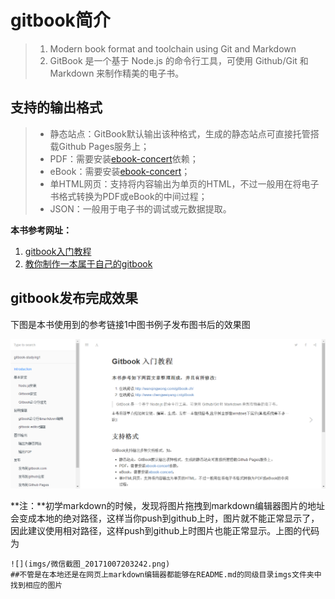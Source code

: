 # gitbook简介

> 1. Modern book format and toolchain using Git and Markdown
> 2. GitBook 是一个基于 Node.js 的命令行工具，可使用 Github/Git 和 Markdown 来制作精美的电子书。

## 支持的输出格式

> - 静态站点：GitBook默认输出该种格式，生成的静态站点可直接托管搭载Github Pages服务上；
> - PDF：需要安装[ebook-concert](http://calibre-ebook.com/download)依赖；
> - eBook：需要安装[ebook-concert](http://calibre-ebook.com/download)；
> - 单HTML网页：支持将内容输出为单页的HTML，不过一般用在将电子书格式转换为PDF或eBook的中间过程；
> - JSON：一般用于电子书的调试或元数据提取。

**本书参考网址：**

1. [gitbook入门教程](https://yuzeshan.gitbooks.io/gitbook-studying/content/index.html)
2. [教你制作一本属于自己的gitbook](http://www.jianshu.com/p/4731abc562e7)

## gitbook发布完成效果

下图是本书使用到的参考链接1中图书例子发布图书后的效果图

![](imgs/微信截图_20171007203242.png)

**注：**初学markdown的时候，发现将图片拖拽到markdown编辑器图片的地址会变成本地的绝对路径，这样当你push到github上时，图片就不能正常显示了，因此建议使用相对路径，这样push到github上时图片也能正常显示。上图的代码为

```
![](imgs/微信截图_20171007203242.png)
##不管是在本地还是在网页上markdown编辑器都能够在README.md的同级目录imgs文件夹中找到相应的图片
```



